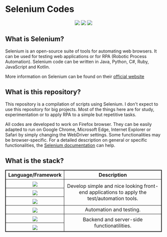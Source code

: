 <style>
    table, td, th {
        border: 1px solid;
        text-align: center;
    }
    td img {
        padding-top: 5px;
    }
</style>

# Selenium Codes
<p align="center">
    <img src="https://img.shields.io/badge/Python-blue?style=flat&logo=python&logoColor=white">
    <img src="https://img.shields.io/badge/Selenium-43B02A?style=flat&logo=Selenium&logoColor=white">
    <img src="https://img.shields.io/badge/Firefox-FF7139?style=flat&logo=Firefox-Browser&logoColor=white">
</p>

## What is Selenium?
Selenium is an open-source suite of tools for automating web browsers. It can be used for testing web applications or for RPA (Robotic Process Automation). Selenium code can be written in Java, Python, C#, Ruby, JavaScript and Kotlin.

More information on Selenium can be found on their [official website](https://www.selenium.dev)

## What is this repository?
This repository is a compilation of scripts using Selenium. I don't expect to use this repository for big projects. Most of the things here are for study, experimentation or to apply RPA to a simple but repetitive tasks. 

All codes are developed to work on Firefox browser. They can be easily adapted to run on Google Chrome, Microsoft Edge, Internet Explorer or Safari by simply changing the WebDriver settings. Some functionalities may be browser-specific. For a detailed description on general or specific functionalities, the [Selenium documentation](https://www.selenium.dev/documentation/webdriver/browsers/) can help.

## What is the stack?
<table>
    <!--Table head-->
    <thead>
        <tr>
            <th scope="col">Language/Framework</th>
            <th scope="col">Description</th>
        </tr>
    </thead>
    <!--Table body-->
    <tbody>
        <!--Frontend and design tech-->
        <tr>
            <td><img src="https://img.shields.io/badge/HTML5-E34F26?style=flat&logo=html5&logoColor=white"></td>
            <td rowspan="3">Develop simple and nice looking front-end applications to apply the test/automation tools.
        </tr>
        <tr>
            <td><img src="https://img.shields.io/badge/CSS3-1572B6?style=flat&logo=css3&logoColor=white"></td>
        </tr>
        <tr>
            <td><img src="https://img.shields.io/badge/Bootstrap-563D7C?style=flat&logo=bootstrap&logoColor=white"></td>
        </tr>
        <!--Automation and RPA tech-->
        <tr>
            <td><img src="https://img.shields.io/badge/Selenium-43B02A?style=flat&logo=Selenium&logoColor=white"></td>
            <td>Automation and testing.</td>
        </tr>
        <tr>
            <td><img src="https://img.shields.io/badge/Python-blue?style=flat&logo=python&logoColor=white"></td>
            <td rowspan="2">Backend and server-side functionatilities.</td>
        </tr>
        <!--Backend stuff-->
        <tr>
            <td><img src="https://img.shields.io/badge/JavaScript-323330?style=flat&logo=javascript&logoColor=F7DF1E"</td>
        </tr>
    </tbody>
</table>